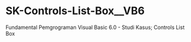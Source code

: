 # SK-Controls-List-Box__VB6
Fundamental Pemgrograman Visual Basic 6.0 - Studi Kasus; Controls List Box
